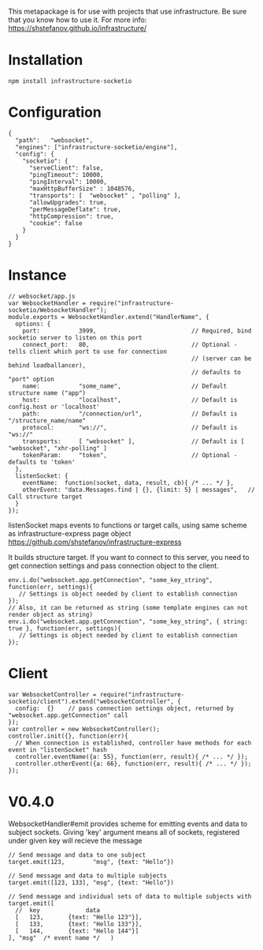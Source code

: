This metapackage is for use with projects that use infrastructure. Be sure that you know how to use it. For more info:
https://shstefanov.github.io/infrastructure/

Installation
============

    npm install infrastructure-socketio

Configuration
=============

    {
      "path":   "websocket",
      "engines": ["infrastructure-socketio/engine"],
      "config": {
        "socketio": {
          "serveClient": false,
          "pingTimeout": 10000,
          "pingInterval": 10000,
          "maxHttpBufferSize" : 1048576,
          "transports": [  "websocket" , "polling" ],
          "allowUpgrades": true,
          "perMessageDeflate": true,
          "httpCompression": true,
          "cookie": false
        }
      }
    }
    
Instance
========

    // websocket/app.js
    var WebsocketHandler = require("infrastructure-socketio/WebsocketHandler");
    module.exports = WebsocketHandler.extend("HandlerName", {
      options: {
        port:           3999,                           // Required, bind socketio server to listen on this port
        connect_port:   80,                             // Optional - tells client which port to use for connection
                                                        // (server can be behind loadballancer), 
                                                        // defaults to "port" option
        name:           "some_name",                    // Default structure name ("app")
        host:           "localhost",                    // Default is config.host or 'localhost'
        path:           "/connection/url",              // Default is "/structure_name/name"
        protocol:       "ws://",                        // Default is "ws://"
        transports:     [ "websocket" ],                // Default is [ "websocket", "xhr-polling" ]
        tokenParam:     "token",                        // Optional - defaults to 'token'   
      },
      listenSocket: {
        eventName:  function(socket, data, result, cb){ /* ... */ },
        otherEvent: "data.Messages.find | {}, {limit: 5} | messages",   // Call structure target
      }
    });
    
listenSocket maps events to functions or target calls, using same scheme as infrastructure-express page object
https://github.com/shstefanov/infrastructure-express

It builds structure target. If you want to connect to this server, you need to get connection settings and pass connection object to the client.

    env.i.do("websocket.app.getConnection", "some_key_string", function(err, settings){
       // Settings is object needed by client to establish connection
    });
    // Also, it can be returned as string (some template engines can not render object as string)
    env.i.do("websocket.app.getConnection", "some_key_string", { string: true }, function(err, settings){
       // Settings is object needed by client to establish connection
    });
    

Client
======

    var WebsocketController = require("infrastructure-socketio/client").extend("websocketController", {
      config:  {}    // pass connection settings object, returned by "websocket.app.getConnection" call
    });
    var controller = new WebsocketController();
    controller.init({}, function(err){
      // When connection is established, controller have methods for each event in "listenSocket" hash
      controller.eventName({a: 55}, function(err, result){ /* ... */ });
      controller.otherEvent({a: 66}, function(err, result){ /* ... */ });
    });


V0.4.0
======

WebsocketHandler#emit provides scheme for emitting events and data to subject sockets. Giving 'key' argument means all of sockets, registered under given key will recieve the message


    // Send message and data to one subject
    target.emit(123,        "msg", {text: "Hello"}) 

    // Send message and data to multiple subjects
    target.emit([123, 133], "msg", {text: "Hello"}) 

    // Send message and individual sets of data to multiple subjects with 
    target.emit([
      //  key             data
      [   123,       {text: "Hello 123"}],
      [   133,       {text: "Hello 133"}],
      [   144,       {text: "Hello 144"}]
    ], "msg"  /* event name */   )
